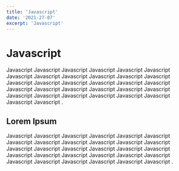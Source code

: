 ```yaml
---
title: 'Javascript'
date: '2021-27-07'
excerpt: 'Javascript'
---
```


# Javascript

Javascript Javascript Javascript Javascript Javascript Javascript Javascript Javascript Javascript Javascript Javascript Javascript Javascript Javascript Javascript Javascript Javascript Javascript Javascript Javascript Javascript Javascript Javascript Javascript Javascript Javascript Javascript Javascript Javascript Javascript Javascript Javascript .

## Lorem Ipsum

Javascript Javascript Javascript Javascript Javascript Javascript Javascript Javascript Javascript Javascript Javascript Javascript Javascript Javascript Javascript Javascript Javascript Javascript Javascript Javascript Javascript Javascript Javascript Javascript Javascript Javascript Javascript Javascript Javascript Javascript .
